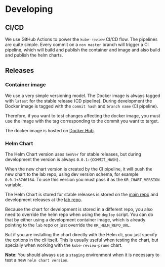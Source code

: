 # Developing

## CI/CD

We use GitHub Actions to power the `kube-review` CI/CD flow. The pipelines are quite simple. Every commit on a `non master` branch will trigger a CI pipeline, which will build and publish the container and image and also build and publish the helm charts.

## Releases

### Container image

We use a very simple versioning model. The Docker image is always tagged with `latest` for the stable release (CD pipeline). During development the Docker image is tagged with the `commit hash` and `branch name` (CI pipeline).

Therefore, if you want to test changes affecting the docker image, you must use the image with the tag corresponding to the commit you want to target.

The docker image is hosted on [Docker Hub](https://hub.docker.com/r/findhotelamsterdam/kube-review).

### Helm Chart

The Helm Chart version uses `SemVer` for stable releases, but during development the version is always `0.0.1:{COMMIT_HASH}`.

When the new chart version is created by the CI pipeline, it will push the new chart to the lab repo, using dev version schema, for example `0.0.1+87d6164`. To use this version you must pass it as the `KR_CHART_VERSION` variable.

The Helm Chart is stored for stable releases is stored on the [main repo](cm://h.cfcr.io/findhotel/default/) and development releases at the [lab repo](cm://h.cfcr.io/findhotel/lab/).

Because the chart for development is stored in a different repo, you also need to override the helm repo when using the `deploy` script. You can do that by either using a development container image, which is already pointing to the `lab` repo or just override the `KR_HELM_REPO_URL`.

But if you are installing the chart directly with the Helm cli, you just specify the options in the cli itself. This is usually useful when testing the chart, but specially when working with the `kube-review-prune` chart.

**Note**: You should always use a `staging` environment when it is necessary to test a new `helm chart version`.